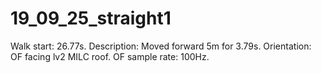 # 19_09_25_straight1

Walk start: 26.77s.
Description: Moved forward 5m for 3.79s.
Orientation: OF facing lv2 MILC roof.
OF sample rate: 100Hz.